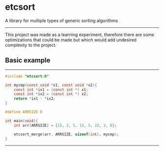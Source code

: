 # etcsort

A library for multiple types of generic sorting algorithms

____________________

This project was made as a learning experiment, therefore there are some optimizations that could be made but which would add undesired complexity to the project.

## Basic example
____________________

```c
#include "etcsort.h"

int mycmp(const void *x1, const void *x2){
    const int *ix1 = (const int *) x1;
    const int *ix2 = (const int *) x2;
    return *ix1 - *ix2;
}

#define ARRSIZE 8

int main(void){
    int arr[ARRSIZE] = {15, 2, 5, 13, 5, 22, 2, 6};

    etcsort_merge(arr, ARRSIZE, sizeof(int), mycmp);
}
```
____________________
